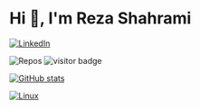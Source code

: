 <!--
**rshahrami/rshahrami** is a ✨ _special_ ✨ repository because its `README.md` (this file) appears on your GitHub profile.

Here are some ideas to get you started:

- 🔭 I’m currently working on ...
- 🌱 I’m currently learning ...
- 👯 I’m looking to collaborate on ...
- 🤔 I’m looking for help with ...
- 💬 Ask me about ...
- 📫 How to reach me: ...
- 😄 Pronouns: ...
- ⚡ Fun fact: ...
-->

# Hi 👋, I'm Reza Shahrami

[![LinkedIn](https://img.shields.io/badge/linkedin-%230077B5.svg?style=for-the-badge&logo=linkedin&logoColor=white)](https://www.linkedin.com/in/rezashahraminia)

![Repos](https://badges.pufler.dev/repos/rshahrami)
![visitor badge](https://visitor-badge.glitch.me/badge?page_id=jwenjian.visitor-badge&left_text=MyPageVisitors)

[![GitHub stats](https://github-readme-stats.vercel.app/api?username=rshahrami&count_private=true)](https://rshahrami.com/)

[![Linux](https://svgshare.com/i/Zhy.svg)](https://svgshare.com/i/Zhy.svg)
